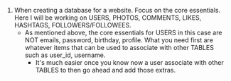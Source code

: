 1) When creating a database for a website. Focus on the core essentials. Here I will be working on USERS, PHOTOS, COMMENTS, LIKES, HASHTAGS, FOLLOWERS/FOLLOWEES. 
    - As mentioned above, the core essentials for USERS in this case are NOT emails, password, birthday, profile. What you need first are whatever items that can be used to associate with other TABLES such as user_id, username. 
        - It's much easier once you know now a user associate with other TABLES to then go ahead and add those extras. 